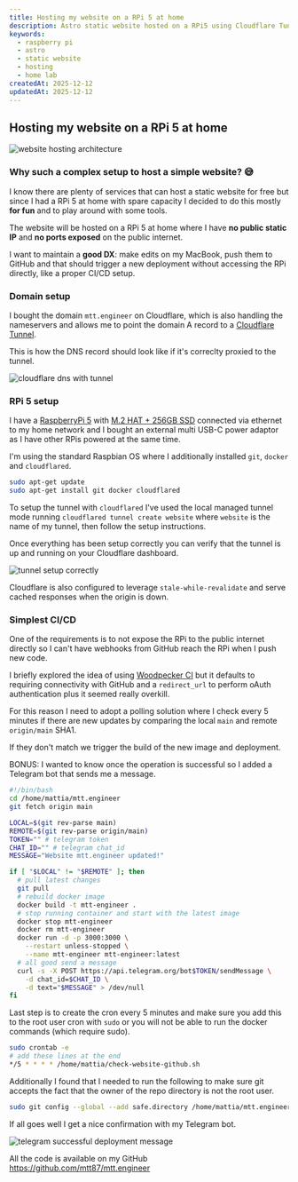 ```yaml
---
title: Hosting my website on a RPi 5 at home
description: Astro static website hosted on a RPi5 using Cloudflare Tunnel.
keywords:
  - raspberry pi
  - astro
  - static website
  - hosting
  - home lab
createdAt: 2025-12-12
updatedAt: 2025-12-12
---
```


## Hosting my website on a RPi 5 at home

<img alt="website hosting architecture" src="/images/website_hosting_rpi.png" />

### Why such a complex setup to host a simple website? 😅

I know there are plenty of services that can host a static website for free but since I had a RPi 5 at home with spare capacity I decided to do this mostly **for fun** and to play around with some tools.

The website will be hosted on a RPi 5 at home where I have **no public static IP** and **no ports exposed** on the public internet.

I want to maintain a **good DX**: make edits on my MacBook, push them to GitHub and that should trigger a new deployment without accessing the RPi directly, like a proper CI/CD setup.

### Domain setup

I bought the domain `mtt.engineer` on Cloudflare, which is also handling the nameservers and allows me to point the domain A record to a [Cloudflare Tunnel](https://developers.cloudflare.com/cloudflare-one/connections/connect-networks/).

This is how the DNS record should look like if it's correclty proxied to the tunnel.

<img alt="cloudflare dns with tunnel" src="/images/cloudflare_dns_tunnel.png" />

### RPi 5 setup

I have a [RaspberryPi 5](https://www.raspberrypi.com/products/raspberry-pi-5/) with [M.2 HAT + 256GB SSD](https://www.raspberrypi.com/products/ssd-kit/) connected via ethernet to my home network and I bought an external multi USB-C power adaptor as I have other RPis powered at the same time.

I'm using the standard Raspbian OS where I additionally installed `git`, `docker` and `cloudflared`.

```sh
sudo apt-get update
sudo apt-get install git docker cloudflared
```

To setup the tunnel with `cloudflared` I've used the local managed tunnel mode running `cloudflared tunnel create website` where `website` is the name of my tunnel, then follow the setup instructions.

Once everything has been setup correctly you can verify that the tunnel is up and running on your Cloudflare dashboard.

<img alt="tunnel setup correctly" src="/images/tunnel_setup_correctly.png" />

Cloudflare is also configured to leverage `stale-while-revalidate` and serve cached responses when the origin is down.

### Simplest CI/CD

One of the requirements is to not expose the RPi to the public internet directly so I can't have webhooks from GitHub reach the RPi when I push new code.

I briefly explored the idea of using [Woodpecker CI](https://woodpecker-ci.org) but it defaults to requiring connectivity with GitHub and a `redirect_url` to perform oAuth authentication plus it seemed really overkill.

For this reason I need to adopt a polling solution where I check every 5 minutes if there are new updates by comparing the local `main` and remote `origin/main` SHA1.

If they don't match we trigger the build of the new image and deployment.

BONUS: I wanted to know once the operation is successful so I added a Telegram bot that sends me a message.

```bash
#!/bin/bash
cd /home/mattia/mtt.engineer
git fetch origin main

LOCAL=$(git rev-parse main)
REMOTE=$(git rev-parse origin/main)
TOKEN="" # telegram token
CHAT_ID="" # telegram chat_id
MESSAGE="Website mtt.engineer updated!"

if [ "$LOCAL" != "$REMOTE" ]; then
  # pull latest changes
  git pull
  # rebuild docker image
  docker build -t mtt-engineer .
  # stop running container and start with the latest image
  docker stop mtt-engineer
  docker rm mtt-engineer
  docker run -d -p 3000:3000 \
    --restart unless-stopped \
    --name mtt-engineer mtt-engineer:latest
  # all good send a message
  curl -s -X POST https://api.telegram.org/bot$TOKEN/sendMessage \
    -d chat_id=$CHAT_ID \
    -d text="$MESSAGE" > /dev/null
fi
```

Last step is to create the cron every 5 minutes and make sure you add this to the root user cron with `sudo` or you will not be able to run the docker commands (which require sudo).

```sh
sudo crontab -e
# add these lines at the end
*/5 * * * * /home/mattia/check-website-github.sh
```

Additionally I found that I needed to run the following to make sure git accepts the fact that the owner of the repo directory is not the root user.

```sh
sudo git config --global --add safe.directory /home/mattia/mtt.engineer
```

If all goes well I get a nice confirmation with my Telegram bot.

<img alt="telegram successful deployment message" src="/images/telegram_bot_success.png" />

All the code is available on my GitHub https://github.com/mtt87/mtt.engineer
